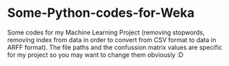 # Some-Python-codes-for-Weka
Some codes for my Machine Learning Project (removing stopwords, removing index from data in order to convert from CSV format to data in ARFF format).
The file paths and the confussion matrix values are specific for my project so you may want to change them obviously :D
